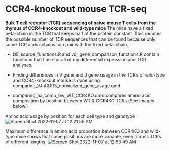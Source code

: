 # CCR4-knockout mouse TCR-seq
**Bulk T cell receptor (TCR) sequencing of naive mouse T cells from the thymus of CCR4-knockout and wild-type mice**
The mice have a fixed beta-chain in the TCR that keeps half of the protein constant. This reduces the possible number of TCR sequences that can be found because only some TCR alpha-chains can pair with the fixed beta-chain. 

- DE_source_functions.R and vdj_gene_comparison_functions.R contain functions that I use for all of my differential expression and TCR analyses. 

- Finding differences in V gene and J gene usage in the TCRs of wild-type and CCR4-knockout mouse is done using comparing_VJuCDR3_normalized_gene_usage.qmd

- comparing_aa_comp_bw_WT_CCR4KO.qmd compares amino acid composition by position between WT & CCR4KO TCRs (See images below.)


Amino acid usage by position for each cell type and genotype 
![Screen Shot 2022-11-07 at 12 21 55 AM](https://user-images.githubusercontent.com/98127654/200244113-d02c6132-be8d-4635-9a33-09e48c8fe951.png)

Maximum difference in amino acid proportion between CCR4KO and wild-type mice shows that some positions are more variable, even across TCRs of different lengths.
![Screen Shot 2022-11-07 at 12 53 49 AM](https://user-images.githubusercontent.com/98127654/200244058-642470f6-16ab-4d35-9caa-0c7ed5a604e9.png)
